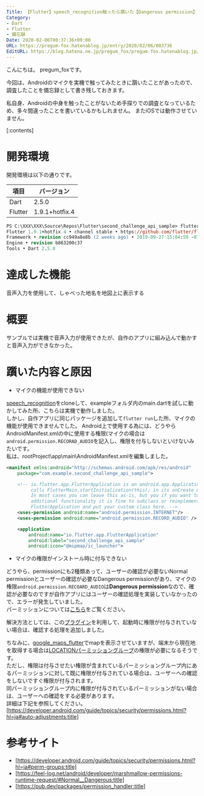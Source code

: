```yaml
---
Title: 【Flutter】speech_recognition触ったら躓いた【Dangerous permission】
Category:
- Dart
- Flutter
- 備忘録
Date: 2020-02-06T00:37:36+09:00
URL: https://pregum-fox.hatenablog.jp/entry/2020/02/06/003736
EditURL: https://blog.hatena.ne.jp/pregum_fox/pregum-fox.hatenablog.jp/atom/entry/26006613507562445
---
```


こんにちは。 pregum_foxです。

今回は、Androidのマイクを実機で触ってみたときに躓いたことがあったので、調査したことを備忘録として書き残しておきます。

私自身、Androidの中身を触ったことがないため手探りでの調査となっているため、多々間違ったことを書いているかもしれません。
またiOSでは動作させていません。


[:contents]



<!-- more -->


# 開発環境

開発環境は以下の通りです。

項目|バージョン|
-----|-----|
Dart|2.5.0|
Flutter|1.9.1+hotfix.4|

```ps
PS C:\XXX\XXX\Source\Repos\Flutter\second_challenge_api_sample> flutter --version
Flutter 1.9.1+hotfix.4 • channel stable • https://github.com/flutter/flutter.git
Framework • revision cc949a8e8b (2 weeks ago) • 2019-09-27 15:04:59 -0700
Engine • revision b863200c37
Tools • Dart 2.5.0
```

# 達成した機能

音声入力を使用して、しゃべった地名を地図上に表示する

# 概要

サンプルでは実機で音声入力が使用できたが、自作のアプリに組み込んで動かすと音声入力ができなかった。

# 躓いた内容と原因

* マイクの機能が使用できない  

[speech_recognition](https://github.com/rxlabz/speech_recognition)をcloneして、exampleフォルダ内のmain.dartを試しに動かしてみた所、こちらは実機で動作しました。  
  しかし、自作アプリに同じパッケージを追加して`flutter run`した所、マイクの機能が使用できませんでした。
  Android上で使用する為には、どうやらAndroidManifest.xmlの中に使用する権限(マイクの場合は`android.permission.RECORAD_AUDIO`を記入し、権限を付与しないといけないみたいです。  
  私は、rootProject\app\main\AndroidManifest.xmlを編集しました。

```xml
<manifest xmlns:android="http://schemas.android.com/apk/res/android"
    package="com.example.second_challenge_api_sample">

    <!-- io.flutter.app.FlutterApplication is an android.app.Application that
         calls FlutterMain.startInitialization(this); in its onCreate method.
         In most cases you can leave this as-is, but you if you want to provide
         additional functionality it is fine to subclass or reimplement
         FlutterApplication and put your custom class here. -->
    <uses-permission android:name="android.permission.INTERNET"/>
    <uses-permission android:name="android.permission.RECORD_AUDIO" />

    <application
        android:name="io.flutter.app.FlutterApplication"
        android:label="second_challenge_api_sample"
        android:icon="@mipmap/ic_launcher">
```
  
* マイクの権限がインストール時に付与できない  

どうやら、permissionにも2種類あって、ユーザーの確認が必要ないNormal permissionとユーザーの確認が必要なDangerous permissionがあり、マイクの権限`android.permission.RECOARD_AUDIO`は**Dangerous permission**なので、確認が必要なのですが自作アプリにはユーザーの確認処理を実装していなかったので、エラーが発生していました。  
パーミッションについては[こちら](https://developer.android.com/guide/topics/security/permissions?hl=ja#normal-dangerous)をご覧ください。

解決方法としては、この[プラグイン](https://pub.dev/packages/permission_handler)を利用して、起動時に権限が付与されていない場合は、確認する処理を追加しました。

  ちなみに、[google_maps_flutter](https://pub.dev/packages/google_maps_flutter)でmapを表示させていますが、端末から現在地を取得する場合は[LOCATIONパーミッショングループ](https://developer.android.com/reference/android/Manifest.permission_group.html?hl=ja#LOCATION)の権限が必要になるそうです。  
  ただし、権限は付与させたい権限が含まれているパーミッショングループ内にあるパーミッションに対して既に権限が付与されている場合は、ユーザーへの確認をしないですぐ権限が付与されます。  
  同パーミッショングループ内に権限が付与されているパーミッションがない場合は、ユーザーへの確認をする必要があります。  
  詳細は下記を参照してください。  
  [https://developer.android.com/guide/topics/security/permissions.html?hl=ja#auto-adjustments:title]

# 参考サイト

* [https://developer.android.com/guide/topics/security/permissions.html?hl=ja#perm-groups:title]
* [https://feel-log.net/android/developer/marshmallow-permissions-runtime-request/#Normal__Dangerous:title]
* [https://pub.dev/packages/permission_handler:title]
